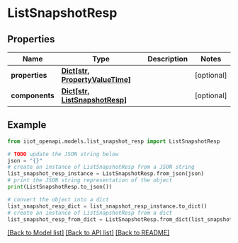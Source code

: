 # ListSnapshotResp


## Properties

Name | Type | Description | Notes
------------ | ------------- | ------------- | -------------
**properties** | [**Dict[str, PropertyValueTime]**](PropertyValueTime.md) |  | [optional] 
**components** | [**Dict[str, ListSnapshotResp]**](ListSnapshotResp.md) |  | [optional] 

## Example

```python
from iiot_openapi.models.list_snapshot_resp import ListSnapshotResp

# TODO update the JSON string below
json = "{}"
# create an instance of ListSnapshotResp from a JSON string
list_snapshot_resp_instance = ListSnapshotResp.from_json(json)
# print the JSON string representation of the object
print(ListSnapshotResp.to_json())

# convert the object into a dict
list_snapshot_resp_dict = list_snapshot_resp_instance.to_dict()
# create an instance of ListSnapshotResp from a dict
list_snapshot_resp_from_dict = ListSnapshotResp.from_dict(list_snapshot_resp_dict)
```
[[Back to Model list]](../README.md#documentation-for-models) [[Back to API list]](../README.md#documentation-for-api-endpoints) [[Back to README]](../README.md)


